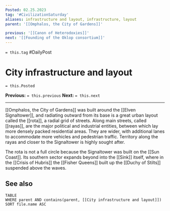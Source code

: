 ```yaml
---
Posted: 02.25.2023
tag: '#CivilizationSaturday'
aliases: infrastructure and layout, infrastructure, layout
parent: '[[Omphalos, the City of Gardens]]'

previous: '[[Canon of Heterodoxies]]'
next: '[[Founding of the Oklop consortium]]'
---
```


`= this.tag` #DailyPost

# City infrastructure and layout

`= this.Posted`

**Previous:** `= this.previous`
**Next:** `= this.next`

---

[[Omphalos, the City of Gardens]] was built around the [[Elven Signaltower]], and radiating outward from its base is a great urban layout called the [[rota]], a radial grid of streets. Along main streets, called [[rayas]], are the major political and industrial entities, between which lay more densely packed residential areas. They are wider, with additional lanes to accommodate more vehicles and pedestrian traffic. Territory along the rayas and closer to the Signaltower is highly sought after.

The rota is not a full circle because the Signaltower was built on the [[Sun Coast]]. Its southern sector expands beyond into the [[Sink]] itself, where in the [[Crisis of Hubris]] the [[Fisher Queens]] built up the [[Duchy of Stilts]] suspended above the waves.

## See also

```dataview
TABLE
WHERE parent AND contains(parent, [[City infrastructure and layout]])
SORT file.name ASC
```
